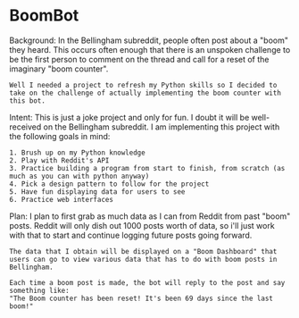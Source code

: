 # BoomBot
Background:
    In the Bellingham subreddit, people often post about a "boom" they heard. This occurs often enough that there is an unspoken challenge to be the first person to comment on the thread and call for a reset of the imaginary "boom counter".

    Well I needed a project to refresh my Python skills so I decided to take on the challenge of actually implementing the boom counter with this bot.

Intent:
    This is just a joke project and only for fun. I doubt it will be well-received on the Bellingham subreddit. I am implementing this project with the following goals in mind:
    
    1. Brush up on my Python knowledge
    2. Play with Reddit's API
    3. Practice building a program from start to finish, from scratch (as much as you can with python anyway)
    4. Pick a design pattern to follow for the project
    5. Have fun displaying data for users to see
    6. Practice web interfaces

Plan:
    I plan to first grab as much data as I can from Reddit from past "boom" posts. Reddit will only dish out 1000 posts worth of data, so i'll just work with that to start and continue logging future posts going forward.

    The data that I obtain will be displayed on a "Boom Dashboard" that users can go to view various data that has to do with boom posts in Bellingham.

    Each time a boom post is made, the bot will reply to the post and say something like:
    "The Boom counter has been reset! It's been 69 days since the last boom!"



